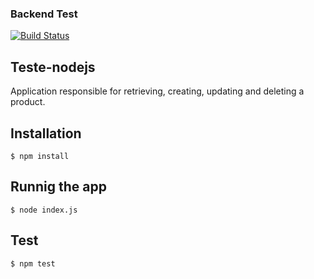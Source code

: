 ### Backend Test
[![Build Status](https://travis-ci.org/belezanaweb/test-nodejs.svg?branch=master)](https://travis-ci.org/belezanaweb/test-nodejs)

## Teste-nodejs

Application responsible for retrieving, creating, updating and deleting a product.

## Installation
```
$ npm install
```
## Runnig the app
```
$ node index.js
```
## Test
```
$ npm test
```

